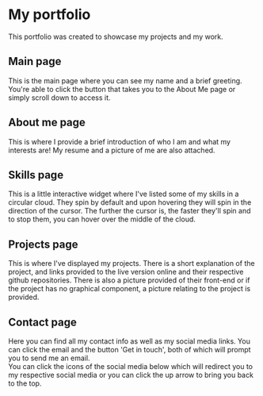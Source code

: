 # My portfolio

This portfolio was created to showcase my projects and my work.

## Main page

This is the main page where you can see my name and a brief greeting. You're able to click the button that takes you to the About Me page or simply scroll down to access it.

## About me page

This is where I provide a brief introduction of who I am and what my interests are! My resume and a picture of me are also attached.

## Skills page

This is a little interactive widget where I've listed some of my skills in a circular cloud. They spin by default and upon hovering they will spin in the direction of the cursor.
The further the cursor is, the faster they'll spin and to stop them, you can hover over the middle of the cloud.

## Projects page

This is where I've displayed my projects. There is a short explanation of the project, and links provided to the live version online and their respective github repositories.
There is also a picture provided of their front-end or if the project has no graphical component, a picture relating to the project is provided.

## Contact page

Here you can find all my contact info as well as my social media links. You can click the email and the button 'Get in touch', both of which will prompt you to send me an email.\
You can click the icons of the social media below which will redirect you to my respective social media or you can click the up arrow to bring you back to the top.
